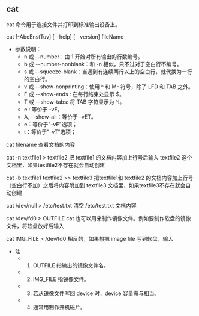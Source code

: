 ## cat

cat 命令用于连接文件并打印到标准输出设备上。

cat [-AbeEnstTuv] [--help] [--version] fileName

- 参数说明：
    - n 或 --number：由 1 开始对所有输出的行数编号。
    - b 或 --number-nonblank：和 -n 相似，只不过对于空白行不编号。
    - s 或 --squeeze-blank：当遇到有连续两行以上的空白行，就代换为一行的空白行。
    - v 或 --show-nonprinting：使用 ^ 和 M- 符号，除了 LFD 和 TAB 之外。
    - E 或 --show-ends : 在每行结束处显示 $。
    - T 或 --show-tabs: 将 TAB 字符显示为 ^I。
    - e : 等价于 -vE。
    - A, --show-all：等价于 -vET。
    - e：等价于"-vE"选项；
    - t：等价于"-vT"选项；

cat filename 查看文档的内容

cat -n textfile1 > textfile2 把 textfile1 的文档内容加上行号后输入 textfile2 这个文档里，如果textfile2不存在就会自动创建

cat -b textfile1 textfile2 >> textfile3  把textfile1和 textfile2 的文档内容加上行号（空白行不加）之后将内容附加到 textfile3 文档里，如果textfile3不存在就会自动创建

cat /dev/null > /etc/test.txt 清空 /etc/test.txt 文档内容

cat /dev/fd0 > OUTFILE cat 也可以用来制作镜像文件。例如要制作软盘的镜像文件，将软盘放好后输入

cat IMG_FILE > /dev/fd0 相反的，如果想把 image file 写到软盘，输入

- 注：
    - 1. OUTFILE 指输出的镜像文件名。
    - 2. IMG_FILE 指镜像文件。
    - 3. 若从镜像文件写回 device 时，device 容量需与相当。
    - 4. 通常用制作开机磁片。